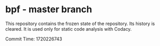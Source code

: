 # bpf - master branch

This repository contains the frozen state of the repository.
Its history is cleared. It is used only for static code
analysis with Codacy.

Commit Time: 1720226743